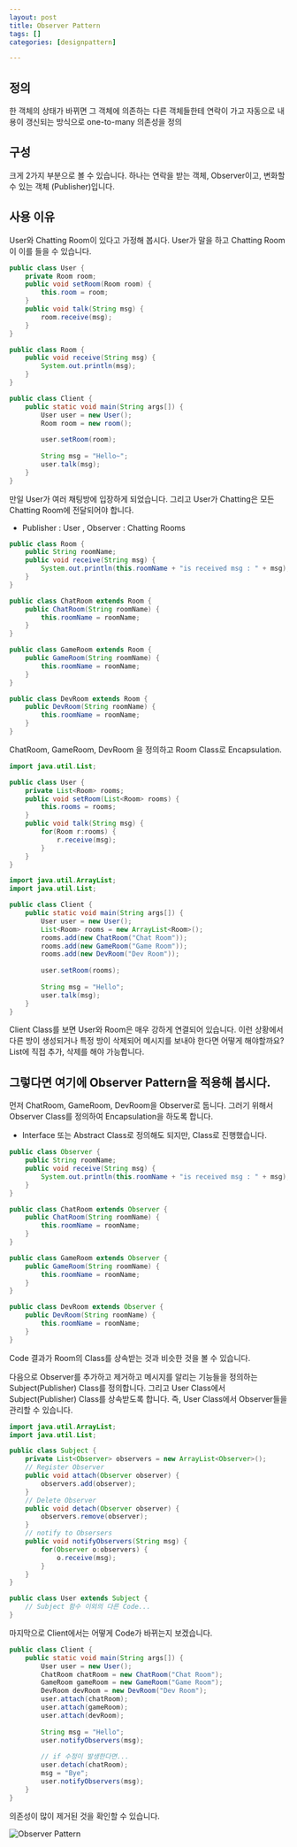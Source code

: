 ```yaml
---
layout: post
title: Observer Pattern
tags: []
categories: [designpattern]

---
```


## 정의

한 객체의 상태가 바뀌면 그 객체에 의존하는 다른 객체들한테 연락이 가고 자동으로 내용이 갱신되는 방식으로 one-to-many 의존성을 정의

## 구성

크게 2가지 부분으로 볼 수 있습니다. 하나는 연락을 받는 객체, Observer이고, 변화할 수 있는 객체 (Publisher)입니다.

## 사용 이유

User와 Chatting Room이 있다고 가정해 봅시다. User가 말을 하고 Chatting Room이 이를 들을 수 있습니다.

``` java
public class User {
    private Room room;
    public void setRoom(Room room) {
        this.room = room;
    }
    public void talk(String msg) {
        room.receive(msg);
    }
}
```

``` java
public class Room {
    public void receive(String msg) {
        System.out.println(msg);
    }
}
```

``` java
public class Client {
    public static void main(String args[]) {
        User user = new User();
        Room room = new room();
        
        user.setRoom(room);
        
        String msg = "Hello~";
        user.talk(msg);
    }
}
```

만일 User가 여러 채팅방에 입장하게 되었습니다. 그리고 User가 Chatting은 모든 Chatting Room에 전달되어야 합니다.

* Publisher : User , Observer : Chatting Rooms

```java
public class Room {
    public String roomName;
    public void receive(String msg) {
        System.out.println(this.roomName + "is received msg : " + msg);
    }
}
```

```java
public class ChatRoom extends Room {
    public ChatRoom(String roomName) {
        this.roomName = roomName;
    }
}
```

``` java
public class GameRoom extends Room {
    public GameRoom(String roomName) {
        this.roomName = roomName;
    }
}
```

``` java
public class DevRoom extends Room {
    public DevRoom(String roomName) {
        this.roomName = roomName;
    }
}
```

ChatRoom, GameRoom, DevRoom 을 정의하고 Room Class로 Encapsulation.

``` java
import java.util.List;

public class User {
	private List<Room> rooms;
	public void setRoom(List<Room> rooms) {
		this.rooms = rooms;
	}
	public void talk(String msg) {
		for(Room r:rooms) {
            r.receive(msg);
        }
	}
}
```

``` java
import java.util.ArrayList;
import java.util.List;

public class Client {
    public static void main(String args[]) {
        User user = new User();
        List<Room> rooms = new ArrayList<Room>();
        rooms.add(new ChatRoom("Chat Room"));
        rooms.add(new GameRoom("Game Room"));
        rooms.add(new DevRoom("Dev Room"));
        
        user.setRoom(rooms);
        
        String msg = "Hello";
        user.talk(msg);
    }
}
```

Client Class를 보면 User와 Room은 매우 강하게 연결되어 있습니다. 이런 상황에서 다른 방이 생성되거나 특정 방이 삭제되어 메시지를 보내야 한다면 어떻게 해야할까요? List에 직접 추가, 삭제를 해야 가능합니다.

## 그렇다면 여기에 Observer Pattern을 적용해 봅시다.

먼저 ChatRoom, GameRoom, DevRoom을 Observer로 둡니다. 그러기 위해서 Observer Class를 정의하여 Encapsulation을 하도록 합니다.

* Interface 또는 Abstract Class로 정의해도 되지만, Class로 진행했습니다.

``` java
public class Observer {
    public String roomName;
    public void receive(String msg) {
        System.out.println(this.roomName + "is received msg : " + msg);
    }
}
```

```java
public class ChatRoom extends Observer {
    public ChatRoom(String roomName) {
        this.roomName = roomName;
    }
}
```

``` java
public class GameRoom extends Observer {
    public GameRoom(String roomName) {
        this.roomName = roomName;
    }
}
```

``` java
public class DevRoom extends Observer {
    public DevRoom(String roomName) {
        this.roomName = roomName;
    }
}
```

Code 결과가 Room의 Class를 상속받는 것과 비슷한 것을 볼 수 있습니다.

다음으로 Observer를 추가하고 제거하고 메시지를 알리는 기능들을 정의하는 Subject(Publisher) Class를 정의합니다. 그리고 User Class에서 Subject(Publisher) Class를 상속받도록 합니다. 즉, User Class에서 Observer들을 관리할 수 있습니다.

```java
import java.util.ArrayList;
import java.util.List;

public class Subject {
    private List<Observer> observers = new ArrayList<Observer>();
    // Register Observer
    public void attach(Observer observer) {
        observers.add(observer);
    }
    // Delete Observer
    public void detach(Observer observer) {
        observers.remove(observer);
    }
    // notify to Obsersers
    public void notifyObservers(String msg) {
        for(Observer o:observers) {
            o.receive(msg);
        }
    }
}
```

``` java
public class User extends Subject {
    // Subject 함수 이외의 다른 Code...
}
```

마지막으로 Client에서는 어떻게 Code가 바뀌는지 보겠습니다.

``` java
public class Client {
    public static void main(String args[]) {
        User user = new User();
        ChatRoom chatRoom = new ChatRoom("Chat Room");
        GameRoom gameRoom = new GameRoom("Game Room");
        DevRoom devRoom = new DevRoom("Dev Room");
        user.attach(chatRoom);
        user.attach(gameRoom);
        user.attach(devRoom);
        
        String msg = "Hello";
        user.notifyObservers(msg);
        
        // if 수정이 발생한다면...
        user.detach(chatRoom);
        msg = "Bye";
        user.notifyObservers(msg);
    }
}
```

의존성이 많이 제거된 것을 확인할 수 있습니다.

![Observer Pattern](https://nephelai.github.io/images/posts/observer_pattern.jpg)























